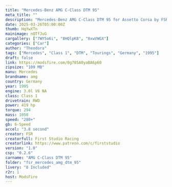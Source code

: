 ```yaml
---
title: "Mercedes-Benz AMG C-Class DTM 95"
meta_title: ""
description: "Mercedes-Benz AMG C-Class DTM 95 for Assetto Corsa by FSR"
date: 2025-03-26T05:00:00Z
thumb: HqYwXTn
mainimage: nQTfJuG
cargallery: ["7WY5o6i", "8HQlpK8", "8xwVWGX"]
categories: ["Car"]
author: "Theodora"
tags: ["Mercedes", "Class 1", "DTM", "Tourings", "Germany", "1995"]
draft: false
link: https://modsfire.com/0g785A0yaBA6p60
zipsize: "109 MB"
manu: Mercedes
brandname: amg
country: Germany
year: 1995
engine: 3.0l V6 NA
class: Class 1
drivetrain: RWD
power: 419 hp 
torque: 294
mass: 1050
speed: "280+"
gb: 6-Speed
accel: "3.8 second"
creator: FSR
creatorfull: First Studio Racing
creatorlink: https://www.patreon.com/c/firststudio
version: "1.0"
csp: "0.2.6"
carname: "AMG C-Class DTM 95"
folder: "fsr_mercedes_amg_dtm_95"
livery: "8 Included"
r2r: 1
host: ModsFire
---
```


